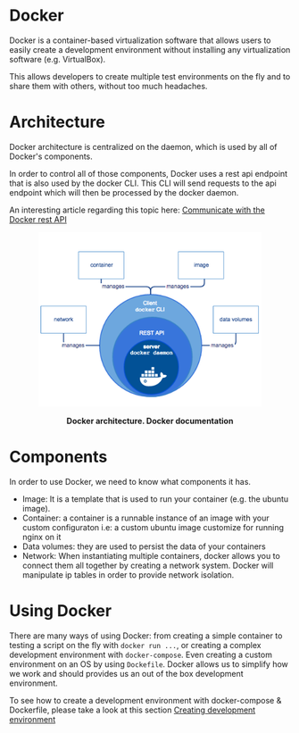 # Docker

Docker is a container-based virtualization software that allows users to easily create a development environment without installing any virtualization software (e.g. VirtualBox).

This allows developers to create multiple test environments on the fly and to share them with others, without too much headaches.

# Architecture

Docker architecture is centralized on the daemon, which is used by all of Docker's components.

In order to control all of those components, Docker uses a rest api endpoint that is also used by the docker CLI. This CLI will send requests to the api endpoint which will then be processed by the docker daemon.

An interesting article regarding this topic here: [Communicate with the Docker rest API](https://blog.trifork.com/2013/12/24/docker-from-a-distance-the-remote-api/)

<p align="center"> 
  <img src="../img/docker.png" alt="drawing" width="400"/>
</p>
<p align="center"><b>Docker architecture. Docker documentation</b></p>

# Components

In order to use Docker, we need to know what components it has.

- Image: It is a template that is used to run your container (e.g. the ubuntu image).
- Container: a container is a runnable instance of an image with your custom configuraton i.e: a custom ubuntu image customize for running nginx on it
- Data volumes: they are used to persist the data of your containers
- Network: When instantiating multiple containers, docker allows you to connect them all together by creating a network system. Docker will manipulate ip tables in order to provide network isolation.

# Using Docker

There are many ways of using Docker: from creating a simple container to testing a script on the fly with ```docker run ...```, or creating a complex development environment with ```docker-compose```. Even creating a custom environment on an OS by using ```Dockefile```. Docker allows us to simplify how we work and should provides us an out of the box development environment.

To see how to create a development environment with docker-compose & Dockerfile, please take a look at this section [Creating development environment](./example.md)